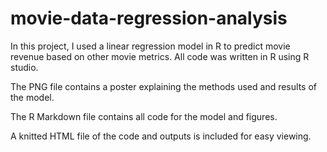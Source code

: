 # movie-data-regression-analysis
In this project, I used a linear regression model in R to predict movie revenue based on other movie metrics. All code was written in R using R studio.

The PNG file contains a poster explaining the methods used and results of the model.

The R Markdown file contains all code for the model and figures.

A knitted HTML file of the code and outputs is included for easy viewing.
